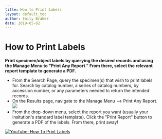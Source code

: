 ```yaml
---
title: How to Print Labels
layout: default_toc
author: Emily Braker
date: 2019-05-02
---
```

# How to Print Labels

**Print specimen/object labels by querying the desired records and using the Manage Menu to "Print Any Report." From there, select the relevant report template to generate a PDF.**

* From the Search Page, query the specimen(s) that wish to print labels for. Search by catalog number, a series of catalog numbers, by accession number, or any parameters needed to return the intended records.
* On the Results page, navigate to the Manage Menu --> Print Any Report. 
![](https://raw.githubusercontent.com/ArctosDB/documentation-wiki/gh-pages/images/uploads/print_any_report.JPG)
* From the drop-down menu, select the report you want (usually your insitution's standard label template). Click the "Print Report" button to generate a PDF of the labels. From there, print away!

[![YouTube: How To Print Labels](https://youtu.be/BlOi5XwJHas)](https://www.youtube.com/watch?v=BlOi5XwJHas)

